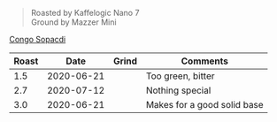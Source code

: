 > Roasted by Kaffelogic Nano 7<br>
> Ground by Mazzer Mini

[Congo Sopacdi](https://www.greenbeanhouse.co.nz/product/CongoSopacdiFTO400g)

| Roast | Date       | Grind | Comments |
|-------|------------|-------|----------
| 1.5   | 2020-06-21 |  | Too green, bitter
| 2.7   | 2020-07-12 |  | Nothing special
| 3.0   | 2020-06-21 |  | Makes for a good solid base



